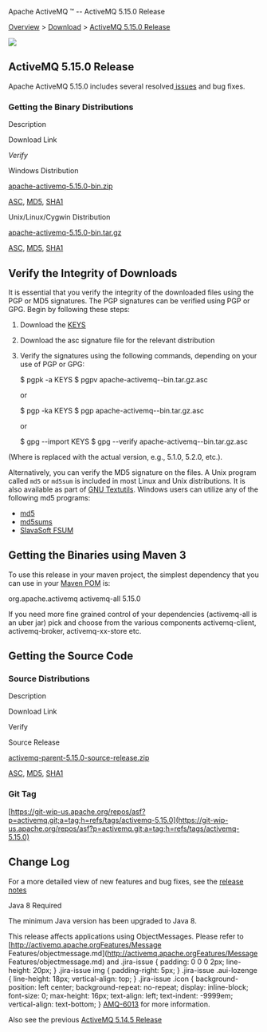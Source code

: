 Apache ActiveMQ ™ -- ActiveMQ 5.15.0 Release 

[Overview](overview.md) > [Download](OverviewOverview/Overview/download.md) > [ActiveMQ 5.15.0 Release](Overview/DownloadOverview/Download/Overview/Download/activemq-5150-release.md)


![](/images/activemq-5.x-box-reflection.png)

ActiveMQ 5.15.0 Release
-----------------------

Apache ActiveMQ 5.15.0 includes several resolved[ issues](https://issues.apache.org/jira/secure/ReleaseNote.jspa?projectId=12311210&version=12338054) and bug fixes.

### Getting the Binary Distributions

Description

Download Link

_Verify_

Windows Distribution

[apache-activemq-5.15.0-bin.zip](https://archive.apache.org/dist/activemq/5.15.0/apache-activemq-5.15.0-bin.zip)

[ASC](https://archive.apache.org/dist/activemq/5.15.0/apache-activemq-5.15.0-bin.zip.asc), [MD5](https://archive.apache.org/dist/activemq/5.15.0/apache-activemq-5.15.0-bin.zip.md5), [SHA1](https://archive.apache.org/dist/activemq/5.15.0/apache-activemq-5.15.0-bin.zip.sha1)

Unix/Linux/Cygwin Distribution

[apache-activemq-5.15.0-bin.tar.gz](https://archive.apache.org/dist/activemq/5.15.0/apache-activemq-5.15.0-bin.tar.gz)

[ASC](https://archive.apache.org/dist/activemq/5.15.0/apache-activemq-5.15.0-bin.tar.gz.asc), [MD5](https://archive.apache.org/dist/activemq/5.15.0/apache-activemq-5.15.0-bin.tar.gz.md5), [SHA1](https://archive.apache.org/dist/activemq/5.15.0/apache-activemq-5.15.0-bin.tar.gz.sha1)

Verify the Integrity of Downloads
---------------------------------

It is essential that you verify the integrity of the downloaded files using the PGP or MD5 signatures. The PGP signatures can be verified using PGP or GPG. Begin by following these steps:

1.  Download the [KEYS](http://www.apache.org/dist/activemq/KEYS)
2.  Download the asc signature file for the relevant distribution
3.  Verify the signatures using the following commands, depending on your use of PGP or GPG:
    
    $ pgpk -a KEYS
    $ pgpv apache-activemq-<version>-bin.tar.gz.asc
    
    or
    
    $ pgp -ka KEYS
    $ pgp apache-activemq-<version>-bin.tar.gz.asc
    
    or
    
    $ gpg --import KEYS
    $ gpg --verify apache-activemq-<version>-bin.tar.gz.asc
    

(Where <version> is replaced with the actual version, e.g., 5.1.0, 5.2.0, etc.).

Alternatively, you can verify the MD5 signature on the files. A Unix program called `md5` or `md5sum` is included in most Linux and Unix distributions. It is also available as part of [GNU Textutils](http://www.gnu.org/software/textutils/textutils.html). Windows users can utilize any of the following md5 programs:

*   [md5](http://www.fourmilab.ch/md5/)
*   [md5sums](http://www.pc-tools.net/win32/md5sums/)
*   [SlavaSoft FSUM](http://www.slavasoft.com/fsum/)

Getting the Binaries using Maven 3
----------------------------------

To use this release in your maven project, the simplest dependency that you can use in your [Maven POM](http://maven.apache.org/guides/introduction/introduction-to-the-pom.html) is:

<dependency>
  <groupId>org.apache.activemq</groupId>
  <artifactId>activemq-all</artifactId>
  <version>5.15.0</version>
</dependency>

If you need more fine grained control of your dependencies (activemq-all is an uber jar) pick and choose from the various components activemq-client, activemq-broker, activemq-xx-store etc.

Getting the Source Code
-----------------------

### Source Distributions

Description

Download Link

Verify

Source Release

[activemq-parent-5.15.0-source-release.zip](https://archive.apache.org/dist/activemq/5.15.0/activemq-parent-5.15.0-source-release.zip)

[ASC](https://archive.apache.org/dist/activemq/5.15.0/activemq-parent-5.15.0-source-release.zip.asc), [MD5](https://archive.apache.org/dist/activemq/5.15.0/activemq-parent-5.15.0-source-release.zip.md5), [SHA1](https://archive.apache.org/dist/activemq/5.15.0/activemq-parent-5.15.0-source-release.zip.sha1)

### Git Tag

[https://git-wip-us.apache.org/repos/asf?p=activemq.git;a=tag;h=refs/tags/activemq-5.15.0](https://git-wip-us.apache.org/repos/asf?p=activemq.git;a=tag;h=refs/tags/activemq-5.15.0)

Change Log
----------

For a more detailed view of new features and bug fixes, see the [release notes](https://issues.apache.org/jira/secure/ReleaseNote.jspa?projectId=12311210&version=12338054)

Java 8 Required

The minimum Java version has been upgraded to Java 8.

This release affects applications using ObjectMessages. Please refer to [http://activemq.apache.orgFeatures/Message Features/objectmessage.md](http://activemq.apache.orgFeatures/Message Features/objectmessage.md) and .jira-issue { padding: 0 0 0 2px; line-height: 20px; } .jira-issue img { padding-right: 5px; } .jira-issue .aui-lozenge { line-height: 18px; vertical-align: top; } .jira-issue .icon { background-position: left center; background-repeat: no-repeat; display: inline-block; font-size: 0; max-height: 16px; text-align: left; text-indent: -9999em; vertical-align: text-bottom; } [AMQ-6013](https://issues.apache.org/jira/browse/AMQ-6013?src=confmacro) for more information.

Also see the previous [ActiveMQ 5.14.5 Release](Overview/Download/activemq-5145-release.md)

